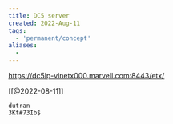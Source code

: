 ```yaml
---
title: DC5 server
created: 2022-Aug-11
tags:
  - 'permanent/concept'
aliases:
  -
---
```


https://dc5lp-vinetx000.marvell.com:8443/etx/

[[@2022-08-11]]
```
dutran
3Kt#73Ib$
```



